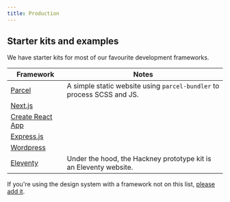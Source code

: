 ```yaml
---
title: Production
---
```


## Starter kits and examples

We have starter kits for most of our favourite development frameworks.

| Framework             | Notes                                                                  |
| --------------------- | ---------------------------------------------------------------------- |
| [Parcel](x)           | A simple static website using `parcel-bundler` to process SCSS and JS. |
| [Next.js](x)          |                                                                        |
| [Create React App](x) |                                                                        |
| [Express.js](x)       |                                                                        |
| [Wordpress](x)        |                                                                        |
| [Eleventy](x)         | Under the hood, the Hackney prototype kit is an Eleventy website.      |

If you're using the design system with a framework not on this list, [please add it](https://github.com/LBHackney-IT/lbh-frontend/edit/master/docs/tutorials/production.md).

